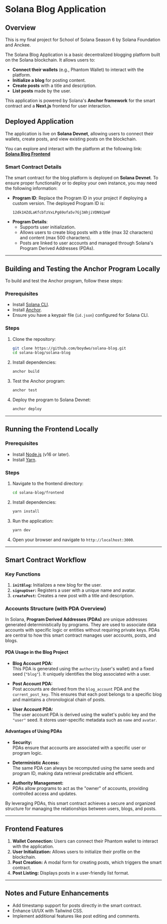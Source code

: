 
# Solana Blog Application

## Overview
This is my final project for School of Solana Season 6 by Solana Foundation and Anckee.

The Solana Blog Application is a basic decentralized blogging platform built on the Solana blockchain. It allows users to:
- **Connect their wallets** (e.g., Phantom Wallet) to interact with the platform.
- **Initialize a blog** for posting content.
- **Create posts** with a title and description.
- **List posts** made by the user.

This application is powered by Solana's **Anchor framework** for the smart contract and a **Next.js** frontend for user interaction.

## Deployed Application

The application is live on **Solana Devnet**, allowing users to connect their wallets, create posts, and view existing posts on the blockchain.

You can explore and interact with the platform at the following link:  
**[Solana Blog Frontend](https://solana-blog-kappa.vercel.app/)**

### Smart Contract Details

The smart contract for the blog platform is deployed on **Solana Devnet**. To ensure proper functionality or to deploy your own instance, you may need the following information:

- **Program ID**: Replace the Program ID in your project if deploying a custom version. The deployed Program ID is:
  ```
  12dk1HZdLaKfcbTzVxLPg69ofa5v7Gj3AhjiVDN92pmF
  ```
- **Program Details**:
  - Supports user initialization.
  - Allows users to create blog posts with a title (max 32 characters) and content (max 500 characters).
  - Posts are linked to user accounts and managed through Solana's Program Derived Addresses (PDAs).

---

## Building and Testing the Anchor Program Locally

To build and test the Anchor program, follow these steps:

### Prerequisites
- Install [Solana CLI](https://docs.solana.com/cli/install-solana-cli-tools).
- Install [Anchor](https://book.anchor-lang.com/getting_started/installation.html).
- Ensure you have a keypair file (`id.json`) configured for Solana CLI.

### Steps
1. Clone the repository:
   ```bash
   git clone https://github.com/boydwo/solana-blog.git
   cd solana-blog/solana-blog
   ```

2. Install dependencies:
   ```bash
   anchor build
   ```

3. Test the Anchor program:
   ```bash
   anchor test
   ```

4. Deploy the program to Solana Devnet:
   ```bash
   anchor deploy
   ```

---

## Running the Frontend Locally

### Prerequisites
- Install [Node.js](https://nodejs.org/) (v16 or later).
- Install [Yarn](https://yarnpkg.com/).

### Steps
1. Navigate to the frontend directory:
   ```bash
   cd solana-blog/frontend
   ```

2. Install dependencies:
   ```bash
   yarn install
   ```

3. Run the application:
   ```bash
   yarn dev
   ```

4. Open your browser and navigate to `http://localhost:3000`.

---

## Smart Contract Workflow

### Key Functions
1. **`initBlog`:** Initializes a new blog for the user.
2. **`signupUser`:** Registers a user with a unique name and avatar.
3. **`createPost`:** Creates a new post with a title and description.

### Accounts Structure (with PDA Overview)

In Solana, **Program Derived Addresses (PDAs)** are unique addresses generated deterministically by programs. They are used to associate data accounts with specific logic or entities without requiring private keys. PDAs are central to how this smart contract manages user accounts, posts, and blogs.

#### PDA Usage in the Blog Project

- **Blog Account PDA:**  
  This PDA is generated using the `authority` (user's wallet) and a fixed seed (`"blog"`). It uniquely identifies the blog associated with a user.

- **Post Account PDA:**  
  Post accounts are derived from the `blog_account` PDA and the `current_post_key`. This ensures that each post belongs to a specific blog and maintains a chronological chain of posts.

- **User Account PDA:**  
  The user account PDA is derived using the wallet's public key and the `"user"` seed. It stores user-specific metadata such as `name` and `avatar`.

#### Advantages of Using PDAs

- **Security:**  
  PDAs ensure that accounts are associated with a specific user or program logic.

- **Deterministic Access:**  
  The same PDA can always be recomputed using the same seeds and program ID, making data retrieval predictable and efficient.

- **Authority Management:**  
  PDAs allow programs to act as the "owner" of accounts, providing controlled access and updates.

By leveraging PDAs, this smart contract achieves a secure and organized structure for managing the relationships between users, blogs, and posts.

---

## Frontend Features

1. **Wallet Connection:** Users can connect their Phantom wallet to interact with the application.
2. **User Initialization:** Allows users to initialize their profile on the blockchain.
3. **Post Creation:** A modal form for creating posts, which triggers the smart contract.
4. **Post Listing:** Displays posts in a user-friendly list format.

---

## Notes and Future Enhancements

- Add timestamp support for posts directly in the smart contract.
- Enhance UI/UX with Tailwind CSS.
- Implement additional features like post editing and comments.
